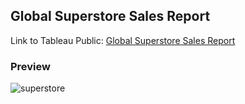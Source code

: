 ## Global Superstore Sales Report

Link to Tableau Public: [Global Superstore Sales Report](https://public.tableau.com/app/profile/elmoallistair/viz/GlobalSuperstoreSalesReport_16659882859990/Report)

### Preview

![superstore]("GlobalSuperstoreReport.png")
